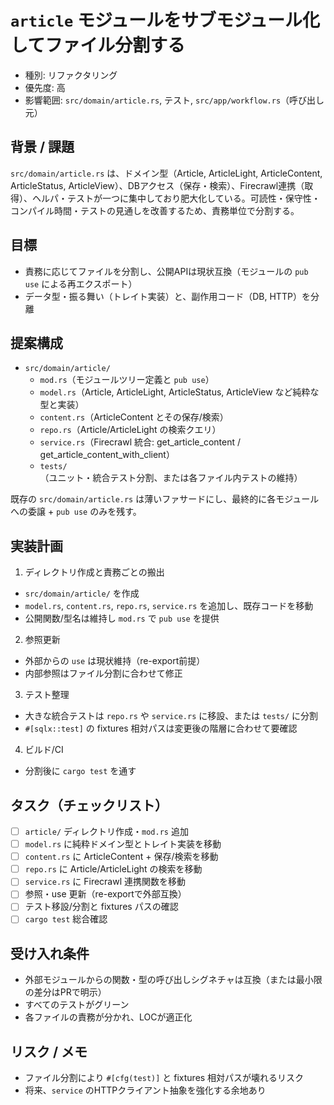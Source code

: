 # `article` モジュールをサブモジュール化してファイル分割する

- 種別: リファクタリング
- 優先度: 高
- 影響範囲: `src/domain/article.rs`, テスト, `src/app/workflow.rs`（呼び出し元）

## 背景 / 課題

`src/domain/article.rs` は、ドメイン型（Article, ArticleLight, ArticleContent, ArticleStatus, ArticleView）、DBアクセス（保存・検索）、Firecrawl連携（取得）、ヘルパ・テストが一つに集中しており肥大化している。可読性・保守性・コンパイル時間・テストの見通しを改善するため、責務単位で分割する。

## 目標

- 責務に応じてファイルを分割し、公開APIは現状互換（モジュールの `pub use` による再エクスポート）
- データ型・振る舞い（トレイト実装）と、副作用コード（DB, HTTP）を分離

## 提案構成

- `src/domain/article/`
  - `mod.rs`（モジュールツリー定義と `pub use`）
  - `model.rs`（Article, ArticleLight, ArticleStatus, ArticleView など純粋な型と実装）
  - `content.rs`（ArticleContent とその保存/検索）
  - `repo.rs`（Article/ArticleLight の検索クエリ）
  - `service.rs`（Firecrawl 統合: get_article_content / get_article_content_with_client）
  - `tests/`（ユニット・統合テスト分割、または各ファイル内テストの維持）

既存の `src/domain/article.rs` は薄いファサードにし、最終的に各モジュールへの委譲 + `pub use` のみを残す。

## 実装計画

1) ディレクトリ作成と責務ごとの搬出
- `src/domain/article/` を作成
- `model.rs`, `content.rs`, `repo.rs`, `service.rs` を追加し、既存コードを移動
- 公開関数/型名は維持し `mod.rs` で `pub use` を提供

2) 参照更新
- 外部からの `use` は現状維持（re-export前提）
- 内部参照はファイル分割に合わせて修正

3) テスト整理
- 大きな統合テストは `repo.rs` や `service.rs` に移設、または `tests/` に分割
- `#[sqlx::test]` の fixtures 相対パスは変更後の階層に合わせて要確認

4) ビルド/CI
- 分割後に `cargo test` を通す

## タスク（チェックリスト）
- [ ] `article/` ディレクトリ作成・`mod.rs` 追加
- [ ] `model.rs` に純粋ドメイン型とトレイト実装を移動
- [ ] `content.rs` に ArticleContent + 保存/検索を移動
- [ ] `repo.rs` に Article/ArticleLight の検索を移動
- [ ] `service.rs` に Firecrawl 連携関数を移動
- [ ] 参照・use 更新（re-exportで外部互換）
- [ ] テスト移設/分割と fixtures パスの確認
- [ ] `cargo test` 総合確認

## 受け入れ条件
- 外部モジュールからの関数・型の呼び出しシグネチャは互換（または最小限の差分はPRで明示）
- すべてのテストがグリーン
- 各ファイルの責務が分かれ、LOCが適正化

## リスク / メモ
- ファイル分割により `#[cfg(test)]` と fixtures 相対パスが壊れるリスク
- 将来、`service` のHTTPクライアント抽象を強化する余地あり